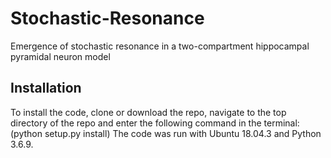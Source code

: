 # Stochastic-Resonance
Emergence of stochastic resonance in a two-compartment hippocampal pyramidal neuron model
## Installation
To install the code, clone or download the repo, navigate to the top directory of the repo and enter the following command in the terminal: (python setup.py install)
The code was run with Ubuntu 18.04.3 and Python 3.6.9.
